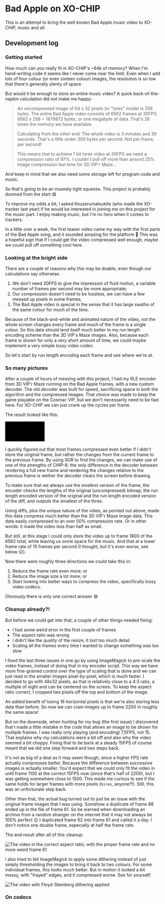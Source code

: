 # Bad Apple on XO-CHIP

This is an attempt to bring the well known Bad Apple music video to XO-CHIP,
music and all.

## Development log

### Getting started

How much can you really fit in XO-CHIP's ~64k of memory? When I'm hand-writing
code it seems like I never come near the limit. Even when I add lots of four
colour (or even sixteen colour) images, the resolution is so low that there's
generally plenty of space.

But would it be enough to store an entire music video? A quick
back-of-the-napkin calculation did not make me happy:

> An uncompressed image of 64 x 32 pixels (in "lores" mode) is 256 bytes. The
> entire Bad Apple video consists of 6562 frames at 30FPS. 6562 x 256 = 1679872
> bytes, or one megabyte of data. That's 26 times the memory we have available.
>
> Calculating from the other end: The whole video is 3 minutes and 39 seconds.
> That's a little under 300 bytes per second. Not per frame, per second!
>
> This means that to achieve 1 bit lores video at 30FPS we need a compression
> ratio of 97%. I couldn't pull off more than around 25% image compression last
> time for 3D VIP'r Maze...

And keep in mind that we also need some storage left for program code and music.

So that's going to be an insanely tight squeeze. This project is probably doomed
from the start 😄

To improve my odds a bit, I asked Kouzerumatsukite (who made the XO-tracker last
year) if he would be interested in joining me on this project for the music
part. I enjoy making music, but I'm no hero when it comes to trackers.

In a little over a week, the first teaser video came my way with the first parts
of the Bad Apple song, and it sounded amazing for the platform 🎉 This was a
hopeful sign that if I could get the video compressed well enough, maybe we
could pull off something cool here.

### Looking at the bright side

There are a couple of reasons why this may be doable, even though our
calculations say otherwise.

1. We don't need 30FPS to give the impression of fluid motion, a variable number
   of frames per second may be more appropriate;
2. Our compression doesn't need to be lossless, we can have a few messed up
   pixels in some frames;
3. The Bad Apple video is special in the sense that it has large swaths of the
   same colour for much of the time.

Because of the black-and-white and animated nature of the video, not the whole
screen changes every frame and much of the frame is a single colour. So this
data should lend itself much better to my run length encoding scheme than the
3D VIP's Maze images. Also, because each frame is shown for only a very short
amount of time, we could maybe implement a very simple lossy video codec.

So let's start by run length encoding each frame and see where we're at.

### So many pictures

After a couple of hours of messing with this project, I had my RLE encoder from
3D VIP'r Maze running on the Bad Apple frames, with a new custom decoder. The
old decoder was built for speed, sacrificing space in both the algorithm and the
compressed images. That choice was made to keep the game playable on the Cosmac
VIP, but we don't necessarily need to be fast here. For XO-CHIP we can just
crank up the cycles per frame.

The result looked like this:

![The first third of Bad Apple, without sound, running on XO-CHIP](./pictures/first-result.gif)

I quickly figured out that most frames compressed even better if I didn't store
the original frame, but rather the changes from the current frame to the
previous frame. By using XOR to find the changes, we can make use of one of the
strengths of CHIP-8: the only difference in the decoder between rendering a full
new frame and rendering the changes relative to the previous frame is wether the
decoder clears the screen before drawing.

To make sure that we always use the smallest version of the frame, the encoder
checks the lengths of the original (uncompressed) bitmap, the run length encoded
version of the original and the run length encoded version of the diff, and
outputs the smallest of the three.

Using diffs, plus the unique nature of the video, as pointed out above, made
this data compress much better than the 3D VIP'r Maze image data. This data
easily compressed to an over 50% compression rate. Or in other words: it made
the video less than half as small.

But still, at this stage I could only store the video up to frame 1800 of the
6562 total, while leaving us some space for the music. And that at a lower frame
rate of 15 frames per second (I thought, but it's even worse, see below 😉).

Now there were roughly three directions we could take this in:
1. Reduce the frame rate even more; or
2. Reduce the image size a lot more; or
3. Start looking into better ways to compress the video, specifically lossy
   video codecs.

Obviously there is only one correct answer 😄

### Cleanup already?!

But before we could get into that, a couple of other things needed fixing:

* I had some weird error in the first couple of frames
* The aspect ratio was wrong
* I didn't like the quality of the resize; it lost too much detail
* Scaling all the frames every time I wanted to change something was too slow

I fixed the last three issues in one go by using ImageMagick to pre-scale the
video frames, instead of doing that in my encoder script. This way we have more
fine-grained control over the type of scaling that is done and we can just read
in the smaller images pixel-by-pixel, which is much faster. I decided to go with
48x32 pixels, as that is relatively close to a 4:3 ratio, a multiple of eight
and can be centered on the screen. To keep the aspect ratio correct, I cropped
two pixels off the top and bottom of the image.

An added benefit of losing 16 horizontal pixels is that we're also storing less
data than before. So now we can cram images up to frame 2200 in roughly the same
space!

But on the downside, when hunting for my bug (the first issue) I discovered that
I made a little mistake in the code that allows an image to be shown for
multiple frames. I was really only playing (and encoding) 7,5FPS, not 15. That
explains why my calculations were a bit off and also why the video seemed a bit
choppy. Fixing that to be back at a steady 15FPS of course meant that we did one
step forward and two steps back.

It's not as big of a deal as it may seem though, since a higher FPS rate
actually compresses better. Because the difference between successive images is
actually smaller. You'd expect that we could only fit the video in until frame
1100 at the correct 15FPS now (since that's half of 2200), but I was getting
somewhere close to 1500. This made me curious to see if the same holds for
larger frames with more pixels (`hires`, anyone?!). Still, this was an
unfortunate step back.

Other than that, the actual bug turned out to just be an issue with the original
frame images that I was using. Somehow a duplicate of frame 88 ended up in the
file of frame 61. So be warned when downloading an archive from a random
stranger on the internet that it may not always be 100% perfect 😉 I duplicated
frame 62 into frame 61 and called it a day. I don't notice one double frame,
especially at half the frame rate.

The end result after all of this cleanup:

![The video in the correct aspect ratio, with the proper frame rate and no more weird frame 61](./pictures/after-cleanup.gif)

I also tried to tell ImageMagick to apply some dithering instead of just simply
thresholding the images to bring it back to two colours. For some individual
frames, this looks much better. But in motion it looked a bit messy, with
"frayed" edges, and it compressed worse. See for yourself:

![The video with Floyd-Steinberg dithering applied](./pictures/dithering.gif)

### On codecs
